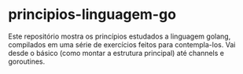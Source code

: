 # principios-linguagem-go

Este repositório mostra os princípios estudados a linguagem golang, compilados em uma série de exercícios feitos para contempla-los. Vai desde o básico (como montar a estrutura principal) até channels e goroutines. 
